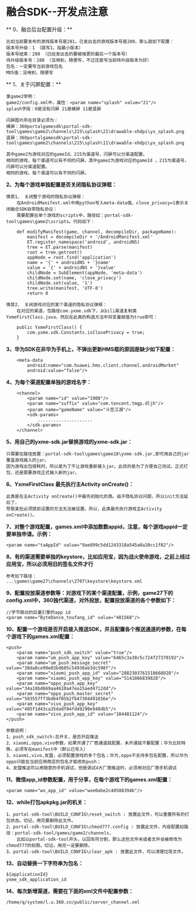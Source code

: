 # 融合SDK--开发点注意

** 0、融合后台配置升级：**

    比如当前要发布的游戏版本号是281，已发出去的游戏版本号是280，那么就如下配置：
    版本号升级：1　（就写1，指最小版本）
    版本号结束：280 （已经发出去的要被强更的最后一个版本号）
    待升级版本号：280 （没用到，随便写，不过还是写当前待升级版本为好）
    包名：一定要写当前游戏包名
    MD5值：没用到，随便写

** 1、关于闪屏配置：**

    拿game2举例：
	game2/config.xml中，属性：<param name="splash" value="21"/>
	splash字段：0是没有闪屏 21是横屏 11是竖屏

    闪屏图片所在目录必须为：
	横屏：360portalgamesdk\portal-sdk-tool\games\game2\channels\215\splash\21\drawable-xhdpi\yx_splash.png
	竖屏：360portalgamesdk\portal-sdk-tool\games\game2\channels\215\splash\11\drawable-xhdpi\yx_splash.png

    其中game2为游戏对应的gameId，215为渠道号，闪屏可以分渠道配置。
    相同的游戏，每个渠道可以有不同的闪屏。其中game2为游戏对应的gameId ，215为渠道号，闪屏可以分渠道配置。
    相同的游戏，每个渠道可以有不同的闪屏。

**2、为每个游戏单独配置是否关闭隐私协议弹框：**

    情景1、 关闭整个游戏的隐私协议弹框：
        在AndroidManifest.xml中用python写入meta-data值，close_privacy=1表示关闭融合SDK自带隐私协议：
        需要配置在单个游戏的scripts中，路径如：portal-sdk-tool\games\game2\scripts。代码如下：
    
        def modifyManifest(game, channel, decompileDir, packageName):
            manifest = decompileDir + '/AndroidManifest.xml'
            ET.register_namespace('android', androidNS)
            tree = ET.parse(manifest)
            root = tree.getroot()
            appNode = root.find('application')
            name = '{' + androidNS + '}name'
            value = '{' + androidNS + '}value'
            childNode = SubElement(appNode, 'meta-data')
            childNode.set(name, 'close_privacy')
            childNode.set(value, '1') 
            tree.write(manifest, 'UTF-8')
            return 0

    情景2、 关闭游戏对应的某个渠道的隐私协议弹框：
        在对应的渠道，包路径com.yxme.sdk下，从bili渠道复制类YxmeFirstClass.java，然后在此类的构造方法中将变量赋值为true即可：
    
        public YxmeFirstClass() {
            com.yxme.sdk.Constants.isClosePrivacy = true;
        }


**3、华为SDK在非华为手机上，不弹出更新HMS框的原因是缺少如下配置：**

        <meta-data 
			android:name="com.huawei.hms.client.channel.androidMarket" 
			android:value="false"/>

**4、为每个渠道配置单独的游戏名字：**

        <channel>
            <param name="id" value="1908"/>
            <param name="suffix" value="com.tencent.tmgp.dljh"/>
            <param name="gameName" value="斗笠江湖"/>
            <sdk-params>
                .....................
            </sdk-params>
        </channel>


**5、用自己的yxme-sdk.jar替换游戏的yxme-sdk.jar：**

    只需要在路径放置：portal-sdk-tool\games\game18\yxme-sdk.jar,即可用自己的jar覆盖游戏接入的jar。
    因为游戏出包很耗时，所以是为了不让游戏重新接入jar。此目的是为了方便自己测试。正式打包，还是需要游戏正式接入新的jar。

**6、YxmeFirstClass 最先执行主Activity onCreate()：**

    此类是在主Activity onCreate()中最先初始化的类。由于隐私协议问题，所以init方法延后了，
    导致某些必须提前设置的方法无法被设置。所以，此类最先执行游戏主Activity onCreate()。

**7、对整个游戏配置，games.xml中添加数数appid，注意，每个游戏appid一定要单独申请。示例：**

    <param name="taAppId" value="9ae899c5dd1243318a545a0a20cc1f82"/>

**8、有的渠道需要单独的keystore，比如应用宝，因为战火使命游戏，之前上线过应用宝，所以必须用旧的签名文件才行**
    
    参考如下路径：
    ...\games\game27\channels\2707\keystore\keystore.xml

**9、配置投放渠道参数等：对游戏下的某个渠道配置，示例，game27下的config.xml中，360独代渠道，对外投放，配置投放渠道的各个参数如下：**
    
    //字节跳动的巨量引擎的app id
    <param name="ByteDance_toufang_id" value="481568"/>

**10、配置一个游戏是否开启接入推送SDK，并且配置各个推送通道的参数，在每个游戏下的games.xml配置：**

    <push>
        <param name="push_sdk_switch" value="true"/>
        <param name="um_push_app_key" value="6465c3a38c5c724f27370192"/>
        <param name="um_push_message_secret" value="30da8ce99e03bd605c54930ab3dc598f"/>
        <param name="xiaomi_push_app_id" value="2882303761518668828"/>
        <param name="xiaomi_push_app_key" value="5141866839828"/>
        <param name="oppo_push_app_key" value="34a18bd669aa4610a47ea15aed4712dd"/>
        <param name="oppo_push_master_secret" value="503557ff3bd64f05b2fb47304491016e"/>
		<param name="vivo_push_app_key" value="405f1d43ca35dadf84fd49290e948db5"/>
		<param name="vivo_push_app_id" value="104481124"/>
    </push>

    参数说明：
    1、push_sdk_switch:总开关，是否开启推送
    2、xiaomi,oppo,vivo参数，如果开通了厂商通道就配置，未开通就不要配置；华为比较特殊，必须写在manifest中（默认已写入）
    3、xiaomi,vivo,友盟，必须配置游戏的多个包名；华为,oppo不支持多包名配置，所以华为oppo只能在当前应用商店的包名才能收到push；
    4、友盟推送可以用随意的手机调试，但是调试4大厂商推送时，必须用对应厂商手机调试

**11、微信app_id参数配置，用于分享，在每个游戏下的games.xml配置：**

    <param name="wx_app_id" value="wxe0abe2c40588394b"/>

**12、while打包apkpkg.jar的机关：**

    1、portal-sdk-tool\BUILD_CONFIG\reset_switch : 放置此文件，可以重置所有的打包状态。切记，用完要删除此文件。
    2、portal-sdk-tool\BUILD_CONFIG\chmod777.config : 放置此文件，内容配置如路径：portal-sdk-tool/games/game2/channels，
        比如以portal-sdk-tool开头，以回车符分割，那么这些文件夹或者文件会被修改为chmod777的权限。切记，用完一定要删除。
    3、portal-sdk-tool\BUILD_CONFIG\clear_apk : 放置此文件，可以清理垃圾文件。

**13、自动替换一下字符串为包名：**

    ${applicationId}
    yxme_sdk_application_id

**14、每次新增渠道，需要在下面的xml文件中配置参数：**

    /home/q/system/l.u.360.cn/public/server_channel.xml